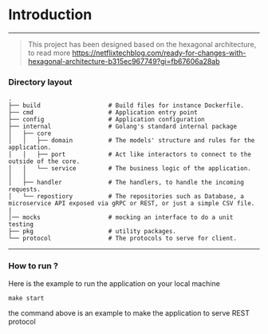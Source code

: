 # Introduction
---
> This project has been designed based on the hexagonal architecture, to read more https://netflixtechblog.com/ready-for-changes-with-hexagonal-architecture-b315ec967749?gi=fb67606a28ab


### Directory layout


```
.
├── build                   # Build files for instance Dockerfile.
├── cmd                     # Application entry point
├── config                  # Application configuration
├── internal                # Golang's standard internal package
│   ├── core     
│   │   ├── domain          # The models' structure and rules for the application.
│   │   ├── port            # Act like interactors to connect to the outside of the core.
│   │   └── service         # The business logic of the application.
│   │
│   ├── handler             # The handlers, to handle the incoming requests.
│   └── repostiory          # The repositories such as Database, a microservice API exposed via gRPC or REST, or just a simple CSV file.
|
│── mocks                   # mocking an interface to do a unit testing
├── pkg                     # utility packages.
└── protocol                # The protocols to serve for client.
```

---
### How to run ?

Here is the example to run the application on your local machine

```make start```

the command above is an example to make the application to serve REST protocol